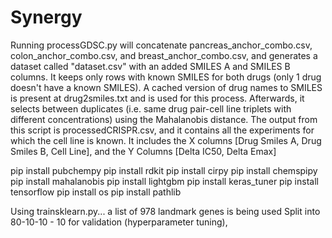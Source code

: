 # Synergy

Running processGDSC.py will concatenate pancreas_anchor_combo.csv, colon_anchor_combo.csv, and breast_anchor_combo.csv, and generates a dataset called "dataset.csv" with an added SMILES A and SMILES B columns. It keeps only rows with known SMILES for both drugs (only 1 drug doesn't have a known SMILES).
A cached version of drug names to SMILES is present at drug2smiles.txt and is used for this process.
Afterwards, it selects between duplicates (i.e. same drug pair-cell line triplets with different concentrations) using the Mahalanobis distance. The output from this script is processedCRISPR.csv, and it contains all the experiments for which the cell line is known. It includes the X columns [Drug Smiles A, Drug Smiles B, Cell Line], and the Y Columns [Delta IC50, Delta Emax]

pip install pubchempy
pip install rdkit
pip install cirpy
pip install chemspipy
pip install mahalanobis
pip install lightgbm
pip install keras_tuner
pip install tensorflow
pip install os
pip install pathlib

Using trainsklearn.py... a list of 978 landmark genes is being used
Split into 80-10-10 - 10 for validation (hyperparameter tuning), 